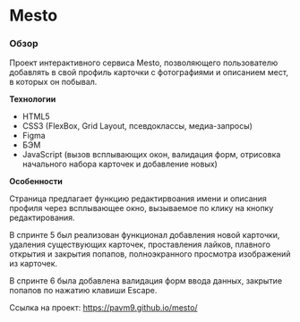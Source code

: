 # Mesto

### Обзор

Проект интерактивного сервиса Mesto, позволяющего пользователю добавлять в свой профиль карточки с фотографиями и описанием мест, в которых он побывал.

**Технологии**

* HTML5
* CSS3 (FlexBox, Grid Layout, псевдоклассы, медиа-запросы)
* Figma
* БЭМ
* JavaScript (вызов всплывающих окон, валидация форм, отрисовка начального набора карточек и добавление новых)

**Особенности**

Страница предлагает функцию редактирвоания имени и описания профиля через всплывающее окно, вызываемое по клику на кнопку редактирования.

В спринте 5 был реализован функционал добавления новой карточки, удаления существующих карточек, проставления лайков, плавного открытия и закрытия попапов, полноэкранного просмотра изображений из карточек.

В спринте 6 была добавлена валидация форм ввода данных, закрытие попапов по нажатию клавиши Escape.

Ссылка на проект: https://pavm9.github.io/mesto/
